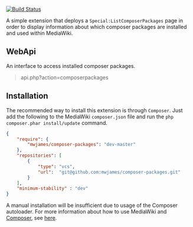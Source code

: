 [![Build Status](https://travis-ci.org/mwjames/composer-packages.png?branch=master)](https://travis-ci.org/mwjames/composer-packages)

A simple extension that deploys a <code>Special:ListComposerPackages</code> page in order to display information about which composer packages are installed and used within MediaWiki.

## WebApi
An interface to access installed composer packages.

> api.php?action=composerpackages

## Installation
The recommended way to install this extension is through `Composer`. Just add the following to the MediaWiki ``composer.json`` file and run the ``php composer.phar install/update`` command.

```json
{
	"require": {
		"mwjames/composer-packages": "dev-master"
	},
	"repositories": [
		{
			"type": "vcs",
			"url":  "git@github.com:mwjames/composer-packages.git"
		}
	],
	"minimum-stability" : "dev"
}
```
A manual installation will be insufficient due to usage of the Composer autoloader. For more information about how to use MediaWiki and [Composer][composer], see [here][mwcomposer].

[composer]: http://getcomposer.org/
[mwcomposer]: https://www.mediawiki.org/wiki/Composer